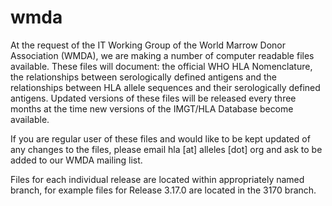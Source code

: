 wmda
====

At the request of the IT Working Group of the World Marrow Donor Association (WMDA), we are making a number of computer readable files available. These files will document: the official WHO HLA Nomenclature, the relationships between serologically defined antigens and the relationships between HLA allele sequences and their serologically defined antigens. Updated versions of these files will be released every three months at the time new versions of the IMGT/HLA Database become available.

If you are regular user of these files and would like to be kept updated of any changes to the files, please email hla [at] alleles [dot] org and ask to be added to our WMDA mailing list.

Files for each individual release are located within appropriately named branch, for example files for Release 3.17.0 are located in the 3170 branch.